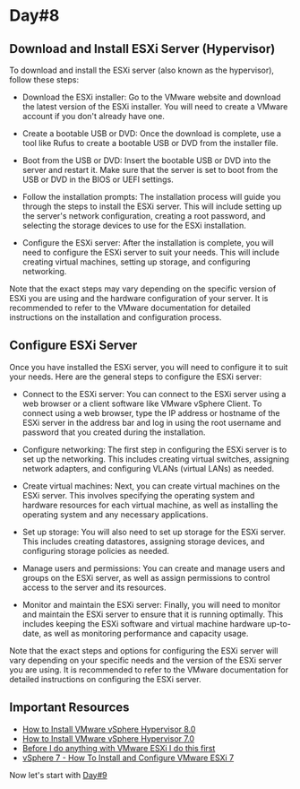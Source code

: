 # Day#8

## Download and Install ESXi Server (Hypervisor)

To download and install the ESXi server (also known as the hypervisor), follow these steps:

+ Download the ESXi installer: Go to the VMware website and download the latest version of the ESXi installer. You will need to create a VMware account if you don't already have one.

+ Create a bootable USB or DVD: Once the download is complete, use a tool like Rufus to create a bootable USB or DVD from the installer file.

+ Boot from the USB or DVD: Insert the bootable USB or DVD into the server and restart it. Make sure that the server is set to boot from the USB or DVD in the BIOS or UEFI settings.

+ Follow the installation prompts: The installation process will guide you through the steps to install the ESXi server. This will include setting up the server's network configuration, creating a root password, and selecting the storage devices to use for the ESXi installation.

+ Configure the ESXi server: After the installation is complete, you will need to configure the ESXi server to suit your needs. This will include creating virtual machines, setting up storage, and configuring networking.

Note that the exact steps may vary depending on the specific version of ESXi you are using and the hardware configuration of your server. It is recommended to refer to the VMware documentation for detailed instructions on the installation and configuration process.

## Configure ESXi Server

Once you have installed the ESXi server, you will need to configure it to suit your needs. Here are the general steps to configure the ESXi server:

+ Connect to the ESXi server: You can connect to the ESXi server using a web browser or a client software like VMware vSphere Client. To connect using a web browser, type the IP address or hostname of the ESXi server in the address bar and log in using the root username and password that you created during the installation.

+ Configure networking: The first step in configuring the ESXi server is to set up the networking. This includes creating virtual switches, assigning network adapters, and configuring VLANs (virtual LANs) as needed.

+ Create virtual machines: Next, you can create virtual machines on the ESXi server. This involves specifying the operating system and hardware resources for each virtual machine, as well as installing the operating system and any necessary applications.

+ Set up storage: You will also need to set up storage for the ESXi server. This includes creating datastores, assigning storage devices, and configuring storage policies as needed.

+ Manage users and permissions: You can create and manage users and groups on the ESXi server, as well as assign permissions to control access to the server and its resources.

+ Monitor and maintain the ESXi server: Finally, you will need to monitor and maintain the ESXi server to ensure that it is running optimally. This includes keeping the ESXi software and virtual machine hardware up-to-date, as well as monitoring performance and capacity usage.

Note that the exact steps and options for configuring the ESXi server will vary depending on your specific needs and the version of the ESXi server you are using. It is recommended to refer to the VMware documentation for detailed instructions on configuring the ESXi server.

## Important Resources
+ [How to Install VMware vSphere Hypervisor 8.0](https://www.youtube.com/watch?v=FlOJh8hesqA)
+ [How to Install VMware vSphere Hypervisor 7.0](https://www.youtube.com/watch?v=YhXsX4kJS3M)
+ [Before I do anything with VMware ESXi I do this first](https://www.youtube.com/watch?v=-1BMiYZfz38)
+ [vSphere 7 - How To Install and Configure VMware ESXi 7](https://www.youtube.com/watch?v=O0Xt_YrLrBA)

Now let's start with [Day#9](https://github.com/BxtGeek/30daysofVMware/blob/main/Days/Day%4009.md)
